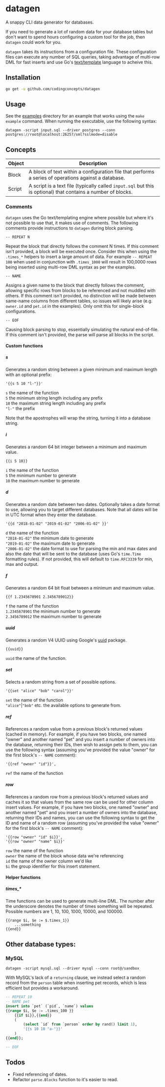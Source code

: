 # datagen
A snappy CLI data generator for databases.

If you need to generate a lot of random data for your database tables but don't want to spend hours configuring a custom tool for the job, then `datagen` could work for you.

`datagen` takes its instructions from a configuration file.  These configuration files can execute any number of SQL queries, taking advantage of multi-row DML for fast inserts and use Go's [text/template](https://golang.org/pkg/text/template/) language to acheive this.

## Installation

``` bash
go get -u github.com/codingconcepts/datagen
```

## Usage

See the [examples](https://github.com/codingconcepts/datagen/tree/master/examples) directory for an example that works using the `make example` command.  When running the executable, use the following syntax:

```
datagen -script input.sql --driver postgres --conn postgres://root@localhost:26257/sml?sslmode=disable
```

## Concepts

| Object  | Description |
| ------------- | ------------- |
| Block | A block of text within a configuration file that performs a series of operations against a database. |
| Script  | A script is a text file (typically called `input.sql` but this is optional) that contains a number of blocks. |

### Comments

`datagen` uses the Go text/templating engine where possible but where it's not possible to use that, it makes use of comments.  The following comments provide instructions to `datagen` during block parsing. 

`-- REPEAT N`

Repeat the block that directly follows the comment N times.  If this comment isn't provided, a block will be executed once.  Consider this when using the `.times_*` helpers to insert a large amount of data.  For example `-- REPEAT 100` when used in conjunction with `.times_1000` will result in 100,0000 rows being inserted using multi-row DML syntax as per the examples.

`-- NAME`

Assigns a given name to the block that directly follows the comment, allowing specific rows from blocks to be referenced and not muddled with others.  If this comment isn't provided, no distinction will be made between same-name columns from different tables, so issues will likely arise (e.g. `owner.id` and `pet.id` in the examples).  Only omit this for single-block configurations.

`-- EOF`

Causing block parsing to stop, essentially simulating the natural end-of-file.  If this comment isn't provided, the parse will parse all blocks in the script.

#### Custom functions

##### s

Generates a random string between a given minimum and maximum length with an optional prefix:

```
'{{s 5 10 "l-"}}'
```

`s` the name of the function<br/>
`5` the minimum string length including any prefix<br/>
`10` the maximum string length including any prefix<br/>
`"l-"` the prefix<br/>

Note that the apostrophes will wrap the string, turning it into a database string.

##### i

Generates a random 64 bit integer between a minimum and maximum value.

```
{{i 5 10}}
```

`i` the name of the function<br/>
`5` the minimum number to generate<br/>
`10` the maximum number to generate<br/>

##### d

Generates a random date between two dates.  Optionally takes a date format to use, allowing you to target different databases.  Note that all dates will be in UTC format when they enter the database.

```
'{{d "2018-01-02" "2019-01-02" "2006-01-02" }}'
```

`d` the name of the function<br/>
`"2018-01-02"` the minimum date to generate<br/>
`"2019-01-02"` the maximum date to generate<br/>
`"2006-01-02"` the date format to use for parsing the min and max dates and also the date that will be sent to the database (uses Go's `time.Time` formatting rules).  If not provided, this will default to `time.RFC3339` for min, max and output.<br/>

##### f

Generates a random 64 bit float between a minimum and maximum value. 

```
{{f 1.2345678901 2.3456789012}}
```

`f` the name of the function<br/>
`1.2345678901` the minimum number to generate<br/>
`2.3456789012` the maximum number to generate<br/>

##### uuid

Generates a random V4 UUID using Google's [uuid](github.com/google/uuid) package.

```
{{uuid}}
```

`uuid` the name of the function.

##### set

Selects a random string from a set of possible options.

```
'{{set "alice" "bob" "carol"}}'
```

`set` the name of the function<br/>
`"alice"`|`"bob"` etc. the available options to generate from.<br/>

##### ref

References a random value from a previous block's returned values (cached in memory).  For example, if you have two blocks, one named "owner" and another named "pet" and you insert a number of owners into the database, returning their IDs, then wish to assign pets to them, you can use the following syntax (assuming you've provided the value "owner" for the first block's `-- NAME` comment):

```
'{{ref "owner" "id"}}',
```

`ref` the name of the function<br/>

##### row

References a random row from a previous block's returned values and caches it so that values from the same row can be used for other column insert values.  For example, if you have two blocks, one named "owner" and another named "pet" and you insert a number of owners into the database, returning their IDs and names, you can use the following syntax to get the ID and name of a random row (assuming you've provided the value "owner" for the first block's `-- NAME` comment):

```
'{{row "owner" "id" $i}}',
'{{row "owner" "name" $i}}'
```

`row` the name of the function<br/>
`owner` the name of the block whose data we're referencing<br/>
`id` the name of the owner column we'd like<br/>
`$i` the group identifier for this insert statement.<br/>

#### Helper functions

##### times_*

Time functions can be used to generate multi-line DML.  The number after the underscore denotes the number of times something will be repeated.  Possible numbers are 1, 10, 100, 1000, 10000, and 100000.

```
{{range $i, $e := $.times_1}}
	...something
{{end}}
```

## Other database types:

### MySQL

```
datagen -script mysql.sql --driver mysql --conn root@/sandbox
```

With MySQL's lack of a `returning` clause, we instead select a random record from the `person` table when inserting pet records, which is less efficient but provides a workaround.

``` sql
-- REPEAT 10
-- NAME pet
insert into `pet` (`pid`, `name`) values
{{range $i, $e := .times_100 }}
	{{if $i}},{{end}}
	(
		(select `id` from `person` order by rand() limit 1),
		'{{s 10 10 "a-"}}'
	)
{{end}};

-- EOF
```

## Todos

* Fixed referencing of dates.
* Refactor `parse.Blocks` function to it's easier to read.
